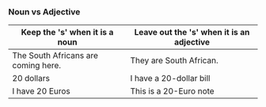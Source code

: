 ### Noun vs Adjective

|Keep the 's' when it is a noun|Leave out the 's' when it is an adjective|
|---|---|
|The South Africans are coming here.|They are South African.|
|20 dollars|I have a 20-dollar bill|
|I have 20 Euros|This is a 20-Euro note|


